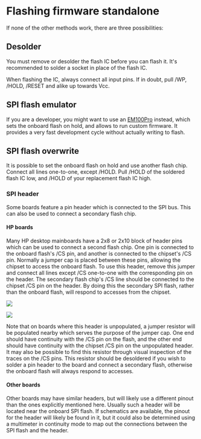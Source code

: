 # Flashing firmware standalone

If none of the other methods work, there are three possibilities:

## Desolder
You must remove or desolder the flash IC before you can flash it.
It's recommended to solder a socket in place of the flash IC.

When flashing the IC, always connect all input pins.
If in doubt, pull /WP, /HOLD, /RESET and alike up towards Vcc.

## SPI flash emulator
If you are a developer, you might want to use an [EM100Pro] instead, which sets
the onboard flash on hold, and allows to run custom firmware.
It provides a very fast development cycle without actually writing to flash.

## SPI flash overwrite
It is possible to set the onboard flash on hold and use another flash chip.
Connect all lines one-to-one, except /HOLD. Pull /HOLD of the soldered flash IC
low, and /HOLD of your replacement flash IC high.

### SPI header
Some boards feature a pin header which is connected to the SPI bus. This can
also be used to connect a secondary flash chip.

#### HP boards
Many HP desktop mainboards have a 2x8 or 2x10 block of header pins which
can be used to connect a second flash chip. One pin is connected to the
onboard flash's /CS pin, and another is connected to the chipset's /CS
pin. Normally a jumper cap is placed between these pins, allowing the
chipset to access the onboard flash. To use this header, remove this
jumper and connect all lines except /CS one-to-one with the
corresponding pin on the header. The secondary flash chip's /CS line
should be connected to the chipset /CS pin on the header. By doing this
the secondary SPI flash, rather than the onboard flash, will respond to
accesses from the chipset.

![][hp_spi_header_pinout]

![][hp_spi_header_mainboard]

Note that on boards where this header is unpopulated, a jumper resistor
will be populated nearby which serves the purpose of the jumper cap. One
end should have continuity with the /CS pin on the flash, and the other
end should have continuity with the chipset /CS pin on the unpopulated
header. It may also be possible to find this resistor through visual
inspection of the traces on the /CS pins. This resistor should be
desoldered if you wish to solder a pin header to the board and connect a
secondary flash, otherwise the onboard flash will always respond to
accesses.

#### Other boards
Other boards may have similar headers, but will likely use a different
pinout than the ones explicitly mentioned here. Usually such a header
will be located near the onboard SPI flash. If schematics are available,
the pinout for the header will likely be found in it, but it could also
be determined using a multimeter in continuity mode to map out the
connections between the SPI flash and the header.


[EM100Pro]: https://www.dediprog.com/product/EM100Pro
[hp_spi_header_pinout]: hp_spi_header.svg
[hp_spi_header_mainboard]: hp_spi_header_mb.jpg
